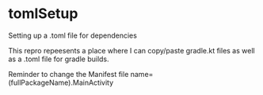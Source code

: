 # tomlSetup
Setting up a .toml file for dependencies

This repro repeesents a place where I can copy/paste gradle.kt files as well as a .toml file for gradle builds.

Reminder to change the Manifest file name=(fullPackageName).MainActivity
